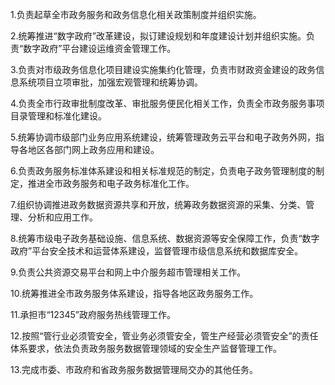 1.负责起草全市政务服务和政务信息化相关政策制度并组织实施。

2.统筹推进“数字政府”改革建设，拟订建设规划和年度建设计划并组织实施。负责“数字政府”平台建设运维资金管理工作。

3.负责对市级政务信息化项目建设实施集约化管理，负责市财政资金建设的政务信息系统项目立项审批，加强宏观管理和统筹协调。

4.负责全市行政审批制度改革、审批服务便民化相关工作，负责全市政务服务事项目录管理和标准化建设。

5.统筹协调市级部门业务应用系统建设，统筹管理政务云平台和电子政务外网，指导各地区各部门网上政务应用和建设。

6.负责政务服务标准体系建设和相关标准规范的制定，负责电子政务管理制度的制定，推进全市政务服务和电子政务标准化工作。

7.组织协调推进政务数据资源共享和开放，统筹政务数据资源的采集、分类、管理、分析和应用工作。

8.统筹市级电子政务基础设施、信息系统、数据资源等安全保障工作，负责“数字政府”平台安全技术和运营体系建设，监督管理市级信息系统和数据库安全。

9.负责公共资源交易平台和网上中介服务超市管理相关工作。

10.统筹推进全市政务服务体系建设，指导各地区政务服务工作。

11.承担市“12345”政府服务热线管理工作。

12.按照“管行业必须管安全，管业务必须管安全，管生产经营必须管安全”的责任体系要求，依法负责政务服务数据管理领域的安全生产监督管理工作。

13.完成市委、市政府和省政务服务数据管理局交办的其他任务。
